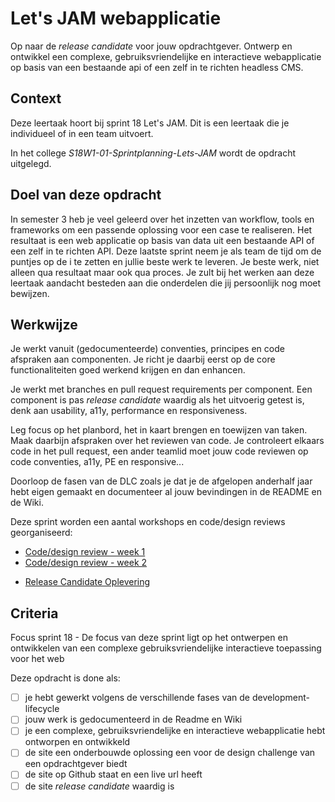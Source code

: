 
# Let's JAM webapplicatie

Op naar de _release candidate_ voor jouw opdrachtgever. Ontwerp en ontwikkel een complexe, gebruiksvriendelijke en interactieve webapplicatie op basis van een bestaande api of een zelf in te richten headless CMS.

## Context

Deze leertaak hoort bij sprint 18 Let's JAM. Dit is een leertaak die je individueel of in een team uitvoert.

In het college _S18W1-01-Sprintplanning-Lets-JAM_ wordt de opdracht uitgelegd.

## Doel van deze opdracht

In semester 3 heb je veel geleerd over het inzetten van workflow, tools en frameworks om een passende oplossing voor een case te realiseren. Het resultaat is een web applicatie op basis van data uit een bestaande API of een zelf in te richten API. Deze laatste sprint neem je als team de tijd om de puntjes op de i te zetten en jullie beste werk te leveren. Je beste werk, niet alleen qua resultaat maar ook qua proces. Je zult bij het werken aan deze leertaak aandacht besteden aan die onderdelen die jij persoonlijk nog moet bewijzen.

## Werkwijze

Je werkt vanuit (gedocumenteerde) conventies, principes en code afspraken aan componenten. Je richt je daarbij eerst op de core functionaliteiten goed werkend krijgen en dan enhancen.

Je werkt met branches en pull request requirements per component. Een component is pas _release candidate_ waardig als het uitvoerig getest is, denk aan usability, a11y, performance en responsiveness.

Leg focus op het planbord, het in kaart brengen en toewijzen van taken. Maak daarbijn afspraken over het reviewen van code. Je controleert elkaars code in het pull request, een ander teamlid moet jouw code reviewen op code conventies, a11y, PE en responsive...

Doorloop de fasen van de DLC zoals je dat je de afgelopen anderhalf jaar hebt eigen gemaakt en documenteer al jouw bevindingen in de README en de Wiki.


Deze sprint worden een aantal workshops en code/design reviews georganiseerd:
- [Code/design review - week 1](cr-r-week-1.md)
- [Code/design review - week 2](cr-r-week-2.md)
<!-- - [Feature Request](feature-request.md) -->
- [Release Candidate Oplevering](release-candidate-oplevering.md)

## Criteria

Focus sprint 18 - De focus van deze sprint ligt op het ontwerpen en ontwikkelen van een complexe gebruiksvriendelijke interactieve toepassing voor het web

Deze opdracht is done als:
- [ ] je hebt gewerkt volgens de verschillende fases van de development-lifecycle
- [ ] jouw werk is gedocumenteerd in de Readme en Wiki
- [ ] je een complexe, gebruiksvriendelijke en interactieve webapplicatie hebt ontworpen en ontwikkeld
- [ ] de site een onderbouwde oplossing een voor de design challenge van een opdrachtgever biedt
- [ ] de site op Github staat en een live url heeft
- [ ] de site _release candidate_ waardig is
